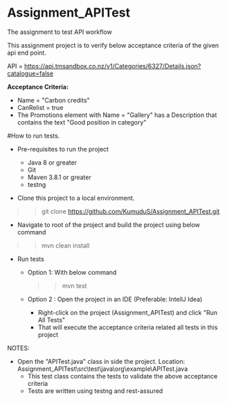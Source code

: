 # Assignment_APITest
The assignment to test API workflow

This assignment project is to verify below acceptance criteria of the given api end point.

API = https://api.tmsandbox.co.nz/v1/Categories/6327/Details.json?catalogue=false


<b>Acceptance Criteria:</b>
- Name = "Carbon credits"
- CanRelist = true
- The Promotions element with Name = "Gallery" has a Description that contains the text "Good position in category"

#How to run tests.

* Pre-requisites to run the project
  - Java 8 or greater
  - Git 
  - Maven 3.8.1 or greater
  - testng


* Clone this project to a local environment.
>> git clone https://github.com/KumuduS/Assignment_APITest.git

* Navigate to root of the project and build the project using below command
>> mvn clean install

* Run tests
	- Option 1: With below command
		>> mvn test
		
	- Option 2 : Open the project in an IDE (Preferable: IntellJ Idea)
		- Right-click on the project (Assignment_APITest) and click "Run All Tests"
		- That will execute the acceptance criteria related all tests in this project

NOTES:
* Open the "APITest.java" class in side the project. Location: Assignment_APITest\src\test\java\org\example\APITest.java
    - This test class contains the tests to validate the above acceptance criteria 
    - Tests are written using testng and rest-assured


